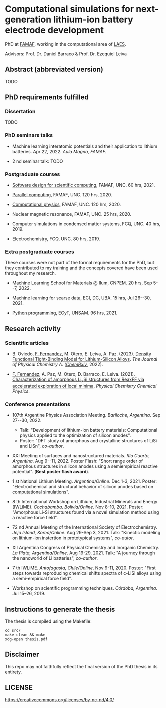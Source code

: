 # Computational simulations for next-generation lithium-ion battery electrode development

PhD at [FAMAF](https://www.famaf.unc.edu.ar/), working in the computational area of [LAES](http://www.laesunc.com/laes/).

Advisors: Prof. Dr. Daniel Barraco & Prof. Dr. Ezequiel Leiva


## Abstract (abbreviated version)

TODO


## PhD requirements fulfilled

### Dissertation

TODO

### PhD seminars talks

+ Machine learning interatomic potentials and their application to lithium 
batteries. Apr 22, 2022. _Aula Magna, FAMAF._ 

+ 2 nd seminar talk: TODO

### Postgraduate courses

+ [Software design for scientific computing](https://github.com/leliel12/diseno_sci_sfw), 
FAMAF, UNC. 60 hrs, 2021.

+ [Parallel computing](https://cs.famaf.unc.edu.ar/~nicolasw/Docencia/CP/2020/index.html),
FAMAF, UNC. 120 hrs, 2020.

+ [Computational physics](https://github.com/fernandezfran/fiscomp), FAMAF, UNC. 
120 hrs, 2020.

+ Nuclear magnetic resonance, FAMAF, UNC. 25 hrs, 2020.

+ Computer simulations in condensed matter systems, FCQ, UNC. 40 hrs, 2019.

+ Electrochemistry, FCQ, UNC. 80 hrs, 2019.

### Extra postgraduate courses

These courses were not part of the formal requirements for the PhD, but they 
contributed to my training and the concepts covered have been used throughout 
my research.

+ Machine Learning School for Materials @ Ilum, CNPEM. 20 hrs, Sep 5--7, 2022.

+ Machine learning for scarse data, ECI, DC, UBA. 15 hrs, Jul 26--30, 2021.

+ [Python programming](https://github.com/python-unsam/Programacion_en_Python_UNSAM),
ECyT, UNSAM. 96 hrs, 2021.


## Research activity

### Scientific articles

+ B. Oviedo, <ins>F. Fernandez</ins>, M. Otero, E. Leiva, A. Paz. (2023). 
[Density Functional Tight-Binding Model for Lithium-Silicon 
Alloys](https://doi.org/10.1021/acs.jpca.3c00075). _The Journal of Physical 
Chemistry A_. ([_ChemRxiv_](https://doi.org/10.26434/chemrxiv-2022-5s955), 2022).

+ <ins>F. Fernandez</ins>, A. Paz, M. Otero, D. Barraco, E. Leiva. (2021).
[Characterization of amorphous Li<sub>x</sub>Si structures from ReaxFF via 
accelerated exploration of local minima](https://doi.org/10.1039/D1CP02216D).
_Physical Chemistry Chemical Physics_. 


### Conference presentations

+ 107th Argentine Physics Association Meeting. _Bariloche, Argentina_. 
Sep 27--30, 2022.
    - Talk: "Development of lithium-ion battery materials: Computational physics 
    applied to the optimization of silicon anodes".
    - Poster: "DFT study of amorphous and crystalline structures of LiSi and 
    LiSn", _co-author_. 

+ XXI Meeting of surfaces and nanostructured materials. _Río Cuarto, Argentina_. 
Aug 9--11, 2022. Poster Flash: "Short range order of amorphous structures in
silicon anodes using a semiempirical reactive potential". (**Best poster flash 
award**).

+ 1 st National Lithium Meeting. _Argentina/Online_. Dec 1-3, 2021. Poster: 
"Electrochemical and structural behavior of silicon anodes based on computational 
simulations".

+ 8 th International Workshop on Lithium, Industrial Minerals and Energy (IWLiME).
_Cochabamba, Bolivia/Online_. Nov 8-10, 2021. Poster: "Amorphous Li-Si structures 
found via a novel simulation method using a reactive force field". 

+ 72 nd Annual Meeting of the International Society of Electrochemistry. 
_Jeju Island, Korea/Online_. Aug 29-Sep 3, 2021. Talk: "Kinectic modeling on 
lithium-ion instertion in prototypical systems", _co-autor_.

+ XII Argentina Congress of Physical Chemistry and Inorganic Chemistry. _La 
Plata, Argentina/Online_. Aug 19-29, 2021. Talk: "A journey through the nanoworld 
of Li batteries", _co-author_.

+ 7 th IWLiME. _Antofagasta, Chile/Online_. Nov 9-11, 2020. Poster: "First steps 
towards reproducing chemical shifts spectra of c-LiSi alloys using a 
semi-empirical force field".

+ Workshop on scientific programming techniques. _Córdoba, Argentina_. Jul 15–26, 2019.


## Instructions to generate the thesis

The thesis is compiled using the Makefile:
```
cd src/
make clean && make
xdg-open thesis.pdf
```


## Disclaimer

This repo may not faithfully reflect the final version of the PhD thesis in its 
entirety.


## LICENSE

https://creativecommons.org/licenses/by-nc-nd/4.0/
